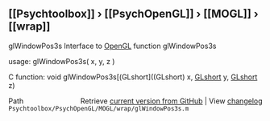 ## [[Psychtoolbox]] &#8250; [[PsychOpenGL]] &#8250; [[MOGL]] &#8250; [[wrap]]

glWindowPos3s  Interface to [OpenGL](OpenGL) function glWindowPos3s  
  
usage:  glWindowPos3s( x, y, z )  
  
C function:  void glWindowPos3s[(GLshort]((GLshort) x, [GLshort](GLshort) y, [GLshort](GLshort) z)  




<div class="code_header" style="text-align:right;">
  <span style="float:left;">Path&nbsp;&nbsp;</span> <span class="counter">Retrieve <a href=
  "https://raw.github.com/Psychtoolbox-3/Psychtoolbox-3/beta/Psychtoolbox/PsychOpenGL/MOGL/wrap/glWindowPos3s.m">current version from GitHub</a> | View <a href=
  "https://github.com/Psychtoolbox-3/Psychtoolbox-3/commits/beta/Psychtoolbox/PsychOpenGL/MOGL/wrap/glWindowPos3s.m">changelog</a></span>
</div>
<div class="code">
  <code>Psychtoolbox/PsychOpenGL/MOGL/wrap/glWindowPos3s.m</code>
</div>

